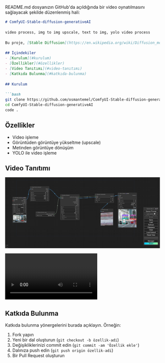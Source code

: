 README.md dosyanızın GitHub'da açıldığında bir video oynatılmasını sağlayacak şekilde düzenlenmiş hali:

```markdown
# ComfyUI-Stable-diffusion-generativeAI

video process, img to img upscale, text to img, yolo video process

Bu proje, [Stable Diffusion](https://en.wikipedia.org/wiki/Diffusion_model) modellerinin ComfyUI arayüzlerini içermektedir.

## İçindekiler
- [Kurulum](#kurulum)
- [Özellikler](#özellikler)
- [Video Tanıtımı](#video-tanıtımı)
- [Katkıda Bulunma](#katkıda-bulunma)

## Kurulum

```bash
git clone https://github.com/osmantemel/ComfyUI-Stable-diffusion-generativeAI.git
cd ComfyUI-Stable-diffusion-generativeAI
code .
```

## Özellikler

- Video işleme
- Görüntüden görüntüye yükseltme (upscale)
- Metinden görüntüye dönüşüm
- YOLO ile video işleme

## Video Tanıtımı

[![Proje Tanıtım Videosu](./img_video/yoloimg.png)](./img_video/yolovideo.mp4)

<video controls autoplay>
  <source src="./img_video/yolovideo.mp4" type="video/mp4">
  Tarayıcınız video etiketini desteklemiyor.
</video>

## Katkıda Bulunma

Katkıda bulunma yönergelerini burada açıklayın. Örneğin:

1. Fork yapın
2. Yeni bir dal oluşturun (`git checkout -b özellik-adi`)
3. Değişikliklerinizi commit edin (`git commit -am 'Özellik ekle'`)
4. Dalınıza push edin (`git push origin özellik-adi`)
5. Bir Pull Request oluşturun
```
